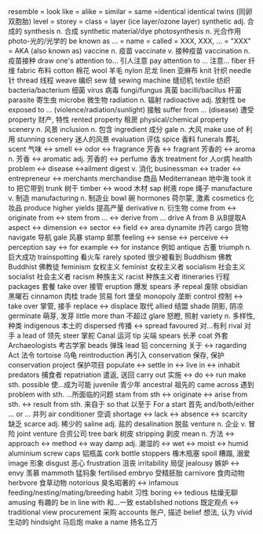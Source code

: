 resemble = look like = alike = similar = same =identical
identical twins (同卵双胞胎)
level = storey = class = layer (ice layer/ozone layer)
synthetic adj. 合成的 synthesis n. 合成
synthetic material/dye
photosynthesis n. 光合作用
photo-光的/光学的
be known as ... = name = called = XXX, XXX, ... = "XXX" = AKA (also known as)
vaccine n. 疫苗 vaccinate v. 接种疫苗 vaccination n.疫苗接种
draw one's attention to... 引人注意 pay attention to ... 注意...
fiber 纤维
fabric 布料
cotton 棉花
wool 羊毛
nylon 尼龙
linen 亚麻布
knit 针织
needle 针
thread 线程
weave 编织
sew 缝
sewing machine 缝纫机
textile 纺织
bacteria/bacterium 细菌
virus 病毒
fungi/fungus 真菌
bacilli/bacillus 杆菌
parasite 寄⽣⾍
microbe 微生物
radiation n. 辐射 radioactive adj. 放射性
be exposed to ... (violence/radiation/sunlight) 接触
suffer from … (disease) 遭受
property 财产, 特性
rented property 租房
physical/chemical property
scenery n. 风景
inclusion n. 包含
ingredient 成分
gale n. 大风
make use of 利用
stunning scenery 迷人的风景
evaluation 评估
spice 香料
funerals 葬礼
scent 气味 <-> smell <-> odor <-> fragrance 芳香 <-> fragrant 芳香的 <-> aroma n. 芳香 <-> aromatic adj. 芳香的 <-> perfume 香水
treatment for 人or病
health problem <-> disease <->ailment
digest v. 消化
businessman <-> trader <-> entrepreneur <-> merchants
merchandise 商品
Mediterranean 地中海
took it to 把它带到
trunk 树干
timber <-> wood 木材
sap 树液
rope 绳子
manufacture v. 制造 manufacturing n. 制造业
bowl 碗
hormones 荷尔蒙, 激素
cosmetics 化妆品
produce higher yields 提高产量
derivative n. 衍生物
come from <-> originate from <-> stem from ... <-> derive from ...
drive A from B 从B提取A
aspect <-> dimension <-> sector <-> field <-> area
dynamite 炸药
cargo 货物
navigate 导航
gale 风暴
stamp 邮票
feeling <-> sense <-> perceive <-> perception
say <-> for example <-> for instance 例如
antique 古董
triumph n. 巨大成功
trainspotting 看火车
rarely spoted 很少被看到
Buddhism 佛教 Buddhist 佛教徒
feminism 女权主义 feminist 女权主义者
socialism 社会主义 socialist 社会主义者
racism 种族主义 racist 种族主义者
itineraries 行程
packages 套餐
take over 接管
eruption 爆发
spears 矛
repeal 废除
obsidian 黑曜石
cinnamon 肉桂
trade 贸易
fort 堡垒
monopoly 垄断
control 控制 <-> take over 掌管, 接手
replace <-> displace 取代
allied 结盟
shade 阴影, 阴凉
germinate 萌芽, 发芽
little more than 不超过
glare 怒瞪, 照射
variety n. 多样性, 种类
indigenous 本土的
dispersed 传播 <-> spread
favoured 对...有利
rival 对手
a lead of 领先
steer 掌舵
Canal 运河
tip 尖端
spears 长矛
coat 外套
Archaeologists 考古学家
beads 弹珠
lead 铅
concerning 关于 <-> ragarding
Act 法令
tortoise 乌龟
reintroduction 再引入
conservation 保存, 保护 conservation project 保护项目
populate <-> settle in <-> live in <-> inhabit
predators 捕食者
repatriation 遣返, 送回
carry out 实施 <-> do <-> run
make sth. possible 使...成为可能
juvenile 青少年
ancestral 祖先的
came across 遇到
problem with sth. ...所面临的问题
stam from sth <-> originate <-> arise from sth. <-> result from sth. 来自于
so that 以至于
For a start 首先
and/both/either ... or ... 并列
air conditioner 空调
shortage <-> lack <-> absence <-> scarcity 缺乏
scarce adj. 稀少的
saline adj. 盐的 desalination 脱盐
venture n. 企业 v. 冒险
joint venture 合资公司
tree bark 树皮
stripping 剥皮
mean n. 方法 <-> approach <-> method <-> way
damp adj. 潮湿的 <-> wet <-> moist <-> humid
aluminium screw caps 铝瓶盖
cork bottle stoppers 橡木瓶塞
spoil 糟蹋, 溺爱
image 形象
disgust 恶心
frustration 沮丧
irritability 局促
jealousy 嫉妒 <-> envy 羡慕
mammoth 猛犸象
fertilised embryo 受精胚胎
carnivore 食肉动物 herbvore 食草动物
notorious 臭名昭著的 <-> infamous
feeding/nesting/mating/breeding habit 习性
boring <-> tedious 枯燥无聊
amusing 有趣的
be in line with 和...一致
established notions 既定观点 <-> traditional view
procurement 采购
accounts 账户, 描述
belief 想法, 认为
vivid 生动的
hindsight 马后炮
make a name 扬名立万